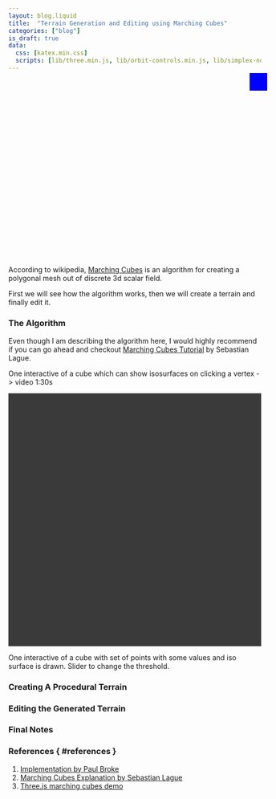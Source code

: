 ```yaml
---
layout: blog.liquid
title:  "Terrain Generation and Editing using Marching Cubes"
categories: ["blog"]
is_draft: true
data:
  css: [katex.min.css]
  scripts: [lib/three.min.js, lib/orbit-controls.min.js, lib/simplex-noise.min.js, extras/terrain-editor-marching-cubes.js]
---
```


<div id="canvas-container">
  <canvas id="canvas" height=500 width=740></canvas>
  <div id="toggle-fs"/>
</div>

<br>

According to wikipedia, [Marching Cubes](https://wikipedia.org/wiki/Marching_cubes) is an algorithm for creating a polygonal mesh out of discrete 3d scalar field.

First we will see how the algorithm works, then we will create a terrain and finally edit it.

### The Algorithm

Even though I am describing the algorithm here, I would highly recommend if you can go ahead and checkout [Marching Cubes Tutorial](#references) by Sebastian Lague.

One interactive of a cube which can show isosurfaces on clicking a vertex -> video 1:30s

<canvas id="canvas-iso-surface" height=400 width=400></canvas>

One interactive of a cube with set of points with some values and iso surface is drawn. Slider to change the threshold.

### Creating A Procedural Terrain

### Editing the Generated Terrain

### Final Notes

### References { #references }

1. [Implementation by Paul Broke](http://paulbourke.net/geometry/polygonise/)
2. [Marching Cubes Explanation by Sebastian Lague](https://www.youtube.com/watch?v=M3iI2l0ltbE)
3. [Three.js marching cubes demo](https://github.com/mrdoob/three.js/blob/master/examples/webgl_marchingcubes.html)

<style>
  canvas {
    display: block;
    margin: auto;
    cursor: pointer;
  }

  #canvas-iso-surface {
    background: #3a3a3a;
  }

  #canvas-container {
    position: relative;
  }

  #toggle-fs {
    position: absolute;
    background: blue;
    width: 35px;
    height: 35px;
    top: -12px;
    right: -12px;
  }

  .fullscreen {
    position: fixed;
    width: 100%;
    height: 100%;
    top: 0;
    left: 0;
    right: 0;
    bottom: 0;
    z-index: 100;
  }

  #toggle-fs.tfs {
    position: fixed;
    top: 8px;
    right: 8px;
    background: green;
    z-index: 100;
  }

  @media only screen and (max-width: 740px) {
    canvas {
        width: calc(100vw - 2em);
    }

    #canvas-container {
        width: calc(100vw - 2em);
    }
  }
</style>
